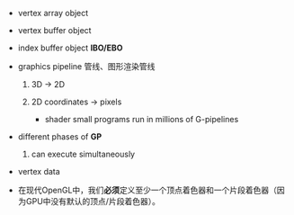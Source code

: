 - vertex array object
- vertex buffer object 
- index buffer object  **IBO/EBO**



- graphics pipeline 管线、图形渲染管线

  1.  3D $\rightarrow$ 2D

  2. 2D coordinates $\rightarrow$ pixels

     - shader   small programs run in millions of G-pipelines

     

- different phases of **GP**
  1. can execute simultaneously





- vertex data



- 在现代OpenGL中，我们**必须**定义至少一个顶点着色器和一个片段着色器（因为GPU中没有默认的顶点/片段着色器）。
